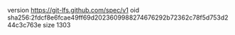 version https://git-lfs.github.com/spec/v1
oid sha256:2fdcf8e6fcae49ff69d2023609988274676292b72362c78f5d753d244c3c763e
size 1303
